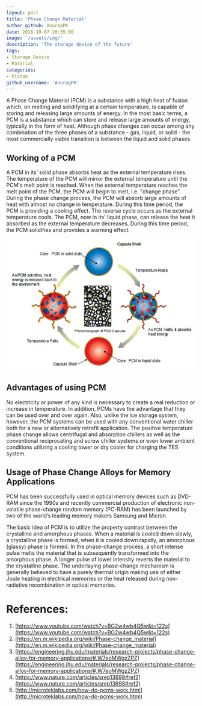 ```yaml
---
layout: post
title: 'Phase Change Material'
author_github: AnuragPK
date: 2018-10-07 20:35:00
image: '/assets/img/'
description: 'The storage device of the future'
tags:
- Storage Device
- Material
categories:
- Piston
github_username: 'AnuragPK'
---
```


A Phase Change Material (PCM) is a substance with a high heat of fusion which, on melting and solidifying at a certain temperature, is capable of storing and releasing large amounts of energy. In the most basic terms, a PCM is a substance which can store and release large amounts of energy, typically in the form of heat. Although phase changes can occur among any combination of the three phases of a substance - gas, liquid, or solid - the most commercially viable transition is between the liquid and solid phases. 

## Working of a PCM 
A PCM in its’ solid phase absorbs heat as the external temperature rises. The temperature of the PCM will mirror the external temperature until the PCM's melt point is reached. When the external temperature reaches the melt point of the PCM, the PCM will begin to melt, i.e. "change phase". During the phase change process, the PCM will absorb large amounts of heat with almost no change in temperature. During this time period, the PCM is providing a cooling effect. The reverse cycle occurs as the external temperature cools. The PCM, now in its' liquid phase, can release the heat it absorbed as the external temperature decreases. During this time period, the PCM solidifies and provides a warming effect. 

![Phase Change Material](/blog/assets/img/phase-change-material/pcm.jpg)

## Advantages of using PCM 
No electricity or power of any kind is necessary to create a real reduction or increase in temperature. In addition, PCMs have the advantage that they can be used over and over again. Also, unlike the ice storage system, however, the PCM systems can be used with any conventional water chiller both for a new or alternatively retrofit application. The positive temperature phase change allows centrifugal and absorption chillers as well as the conventional reciprocating and screw chiller systems or even lower ambient conditions utilizing a cooling tower or dry cooler for charging the TES system.

 
## Usage of Phase Change Alloys for Memory Applications 

PCM has been successfully used in optical memory devices such as DVD-RAM since the 1990s and recently commercial production of electronic non-volatile phase-change random memory (PC-RAM) has been launched by two of the world’s leading memory makers Samsung and Micron. 

The basic idea of PCM is to utilize the property contrast between the crystalline and amorphous phases. When a material is cooled down slowly, a crystalline phase is formed, when it is cooled down rapidly, an amorphous (glassy) phase is formed. In the phase-change process, a short intense pulse melts the material that is subsequently transformed into the amorphous phase. A longer pulse of lower intensity reverts the material to the crystalline phase. The underlaying phase-change mechanism is generally believed to have a purely thermal origin making use of either Joule heating in electrical memories or the heat released during non-radiative recombination in optical memories. 

# References: 
1. [https://www.youtube.com/watch?v=BG2w4wb4Q5w&t=122s](https://www.youtube.com/watch?v=BG2w4wb4Q5w&t=122s)  
2. [https://en.m.wikipedia.org/wiki/Phase-change_material](https://en.m.wikipedia.org/wiki/Phase-change_material)
3. [https://engineering.jhu.edu/materials/research-projects/phase-change-alloy-for-memory-applications/#.W7eoMWgzZPZ](https://engineering.jhu.edu/materials/research-projects/phase-change-alloy-for-memory-applications/#.W7eoMWgzZPZ)
4. [https://www.nature.com/articles/srep13698#ref2](https://www.nature.com/articles/srep13698#ref2)
5. [http://microteklabs.com/how-do-pcms-work.html](http://microteklabs.com/how-do-pcms-work.html)